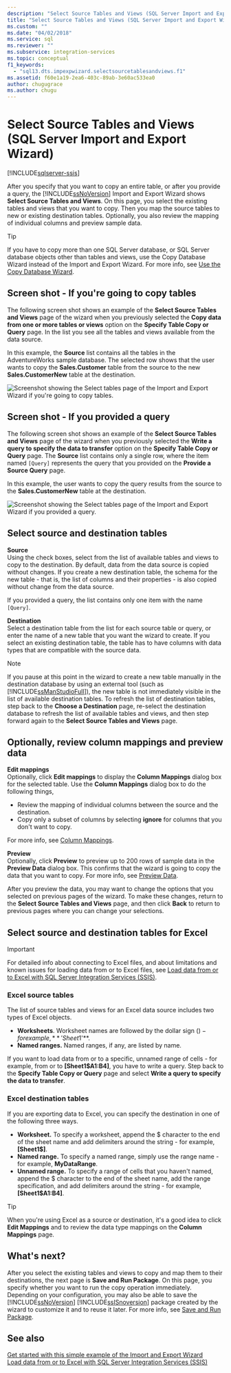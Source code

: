 ```yaml
---
description: "Select Source Tables and Views (SQL Server Import and Export Wizard)"
title: "Select Source Tables and Views (SQL Server Import and Export Wizard) | Microsoft Docs"
ms.custom: ""
ms.date: "04/02/2018"
ms.service: sql
ms.reviewer: ""
ms.subservice: integration-services
ms.topic: conceptual
f1_keywords: 
  - "sql13.dts.impexpwizard.selectsourcetablesandviews.f1"
ms.assetid: f60e1a19-2ea6-403c-89ab-3e60ac533ea0
author: chugugrace
ms.author: chugu
---
```

# Select Source Tables and Views (SQL Server Import and Export Wizard)

[!INCLUDE[sqlserver-ssis](../../includes/applies-to-version/sqlserver-ssis.md)]


  After you specify that you want to copy an entire table, or after you provide a query, the [!INCLUDE[ssNoVersion](../../includes/ssnoversion-md.md)] Import and Export Wizard shows **Select Source Tables and Views**. On this page, you select the existing tables and views that you want to copy. Then you map the source tables to new or existing destination tables. Optionally, you also review the mapping of individual columns and preview sample data.

> [!TIP]
> If you have to copy more than one SQL Server database, or SQL Server database objects other than tables and views, use the Copy Database Wizard instead of the Import and Export Wizard. For more info, see [Use the Copy Database Wizard](../../relational-databases/databases/use-the-copy-database-wizard.md).  
  
## Screen shot - If you're going to copy tables  
 The following screen shot shows an example of the **Select Source Tables and Views** page of the wizard when you previously selected the **Copy data from one or more tables or views** option on the **Specify Table Copy or Query** page. In the list you see all the tables and views available from the data source.
 
In this example, the **Source** list contains all the tables in the AdventureWorks sample database. The selected row shows that the user wants to copy the **Sales.Customer** table from the source to the new **Sales.CustomerNew** table at the destination. 
   
 ![Screenshot showing the Select tables page of the Import and Export Wizard if you're going to copy tables.](../../integration-services/import-export-data/media/select-tables1.png "Select tables page of the Import and Export Wizard")
  
## Screen shot - If you provided a query  
 The following screen shot shows an example of the **Select Source Tables and Views** page of the wizard when you previously selected the **Write a query to specify the data to transfer** option on the **Specify Table Copy or Query** page. The **Source** list contains only a single row, where the item named `[Query]` represents the query that you provided on the **Provide a Source Query** page.
 
In this example, the user wants to copy the query results from the source to the **Sales.CustomerNew** table at the destination.  
    
 ![Screenshot showing the Select tables page of the Import and Export Wizard if you provided a query.](../../integration-services/import-export-data/media/select-tables2.png "Select tables page of the Import and Export Wizard")  

## Select source and destination tables 
**Source**  
Using the check boxes, select from the list of available tables and views to copy to the destination. By default, data from the data source is copied without changes. If you create a new destination table, the schema for the new table - that is, the list of columns and their properties - is also copied without change from the data source.

If you provided a query, the list contains only one item with the name `[Query]`. 

**Destination**  
 Select a destination table from the list for each source table or query, or enter the name of a new table that you want the wizard to create. If you select an existing destination table, the table has to have columns with data types that are compatible with the source data.  

> [!NOTE]
> If you pause at this point in the wizard to create a new table manually in the destination database by using an external tool (such as  [!INCLUDE[ssManStudioFull](../../includes/ssmanstudiofull-md.md)]), the new table is not immediately visible in the list of available destination tables. To refresh the list of destination tables, step back to the **Choose a Destination** page, re-select the destination database to refresh the list of available tables and views, and then step forward again to the **Select Source Tables and Views** page.  

## Optionally, review column mappings and preview data
**Edit mappings**   
Optionally, click **Edit mappings** to display the **Column Mappings** dialog box for the selected table. Use the **Column Mappings** dialog box to do the following things,
-   Review the mapping of individual columns between the source and the destination.
-   Copy only a subset of columns by selecting **ignore** for columns that you don't want to copy.

For more info, see [Column Mappings](../../integration-services/import-export-data/column-mappings-sql-server-import-and-export-wizard.md).  

**Preview**  
Optionally, click **Preview** to preview up to 200 rows of sample data in the **Preview Data** dialog box. This confirms that the wizard is going to copy the data that you want to copy. For more info, see [Preview Data](../../integration-services/import-export-data/preview-data-dialog-box-sql-server-import-and-export-wizard.md).  
  
After you preview the data, you may want to change the options that you selected on previous pages of the wizard. To make these changes, return to the **Select Source Tables and Views** page, and then click **Back** to return to previous pages where you can change your selections.  

## Select source and destination tables for Excel

> [!IMPORTANT]
> For detailed info about connecting to Excel files, and about limitations and known issues for loading data from or to Excel files, see [Load data from or to Excel with SQL Server Integration Services (SSIS)](../load-data-to-from-excel-with-ssis.md).

### Excel source tables
The list of source tables and views for an Excel data source includes two types of Excel objects.
-   **Worksheets**. Worksheet names are followed by the dollar sign ($) - for example, **'Sheet1$'**.
-   **Named ranges.** Named ranges, if any, are listed by name.

If you want to load data from or to a specific, unnamed range of cells - for example, from or to **[Sheet1$A1:B4]**, you have to write a query. Step back to the **Specify Table Copy or Query** page and select **Write a query to specify the data to transfer**.

### Excel destination tables
If you are exporting data to Excel, you can specify the destination in one of the following three ways.
-   **Worksheet.** To specify a worksheet, append the $ character to the end of the sheet name and add delimiters around the string - for example, **[Sheet1$]**.
-   **Named range.** To specify a named range, simply use the range name - for example, **MyDataRange**.
-   **Unnamed range.** To specify a range of cells that you haven't named, append the $ character to the end of the sheet name, add the range specification, and add delimiters around the string - for example, **[Sheet1$A1:B4]**.

> [!TIP]
> When you're using Excel as a source or destination, it's a good idea to click **Edit Mappings** and to review the data type mappings on the **Column Mappings** page. 

## What's next?  
 After you select the existing tables and views to copy and map them to their destinations, the next page is **Save and Run Package**. On this page, you specify whether you want to run the copy operation immediately. Depending on your configuration, you may also be able to save the [!INCLUDE[ssNoVersion](../../includes/ssnoversion-md.md)] [!INCLUDE[ssISnoversion](../../includes/ssisnoversion-md.md)] package created by the wizard to customize it and to reuse it later. For more info, see [Save and Run Package](../../integration-services/import-export-data/save-and-run-package-sql-server-import-and-export-wizard.md).
 
 ## See also
[Get started with this simple example of the Import and Export Wizard](../../integration-services/import-export-data/get-started-with-this-simple-example-of-the-import-and-export-wizard.md)  
[Load data from or to Excel with SQL Server Integration Services (SSIS)](../load-data-to-from-excel-with-ssis.md)



